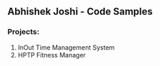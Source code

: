 ## Abhishek Joshi - Code Samples

### Projects:

1. InOut Time Management System
2. HPTP Fitness Manager
